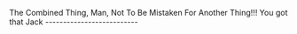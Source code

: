 The Combined Thing, Man, Not To Be Mistaken For Another Thing!!! You got that Jack --------------------------
